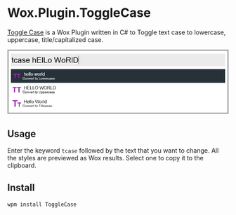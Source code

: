 # Wox.Plugin.ToggleCase
[Toggle Case](http://www.getwox.com/plugin/236) is a Wox Plugin written in C# to Toggle text case to lowercase, uppercase, title/capitalized case. 

![alt text][Screenshot]

## Usage

Enter the keyword `tcase` followed by the text that you want to change. All the styles are previewed as Wox results. Select one to copy it to the clipboard.

[Screenshot]: screenshot.png "Sample Result"

## Install

```bash
wpm install ToggleCase
```
